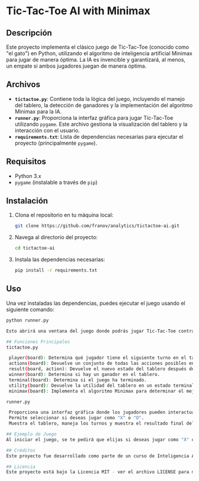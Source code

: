 # Tic-Tac-Toe AI with Minimax

## Descripción

Este proyecto implementa el clásico juego de Tic-Tac-Toe (conocido como "el gato") en Python, utilizando el algoritmo de inteligencia artificial Minimax para jugar de manera óptima. La IA es invencible y garantizará, al menos, un empate si ambos jugadores juegan de manera óptima.

## Archivos

- **`tictactoe.py`**: Contiene toda la lógica del juego, incluyendo el manejo del tablero, la detección de ganadores y la implementación del algoritmo Minimax para la IA.
- **`runner.py`**: Proporciona la interfaz gráfica para jugar Tic-Tac-Toe utilizando `pygame`. Este archivo gestiona la visualización del tablero y la interacción con el usuario.
- **`requirements.txt`**: Lista de dependencias necesarias para ejecutar el proyecto (principalmente `pygame`).

## Requisitos

- Python 3.x
- `pygame` (instalable a través de `pip`)

## Instalación

1. Clona el repositorio en tu máquina local:
   ```bash
   git clone https://github.com/franov/analytics/tictactoe-ai.git
   
2. Navega al directorio del proyecto:
    ```bash
    cd tictactoe-ai
   
3. Instala las dependencias necesarias:
   ```bash 
   pip install -r requirements.txt

## Uso
Una vez instaladas las dependencias, puedes ejecutar el juego usando el siguiente comando:
   ```bash 
   python runner.py

Esto abrirá una ventana del juego donde podrás jugar Tic-Tac-Toe contra la IA. Elige si deseas jugar como "X" o "O" y disfruta del desafío.

## Funciones Principales
tictactoe.py

    player(board): Determina qué jugador tiene el siguiente turno en el tablero.
    actions(board): Devuelve un conjunto de todas las acciones posibles en el tablero dado.
    result(board, action): Devuelve el nuevo estado del tablero después de que un jugador realiza una acción.
    winner(board): Determina si hay un ganador en el tablero.
    terminal(board): Determina si el juego ha terminado.
    utility(board): Devuelve la utilidad del tablero en un estado terminal.
    minimax(board): Implementa el algoritmo Minimax para determinar el mejor movimiento posible.

runner.py

    Proporciona una interfaz gráfica donde los jugadores pueden interactuar con el juego.
    Permite seleccionar si deseas jugar como "X" o "O".
    Muestra el tablero, maneja los turnos y muestra el resultado final del juego.

## Ejemplo de Juego
Al iniciar el juego, se te pedirá que elijas si deseas jugar como "X" o "O". La IA jugará automáticamente cuando sea su turno, utilizando el algoritmo Minimax para garantizar el mejor movimiento posible.

## Créditos
Este proyecto fue desarrollado como parte de un curso de Inteligencia Artificial para el Doctorado en IA.

## Licencia
Este proyecto está bajo la Licencia MIT - ver el archivo LICENSE para más detalles.
